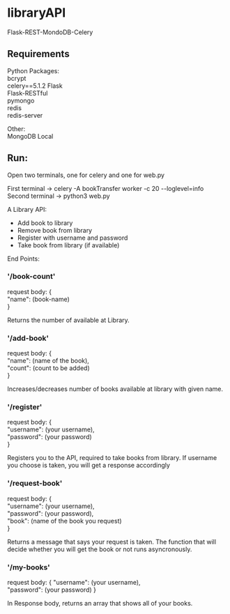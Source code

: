 # libraryAPI
Flask-REST-MondoDB-Celery

## Requirements
Python Packages:  
bcrypt  
celery==5.1.2
Flask  
Flask-RESTful  
pymongo  
redis  
redis-server  

Other:  
MongoDB Local

## Run:
Open two terminals, one for celery and one for web.py

First terminal -> celery -A bookTransfer worker -c 20 --loglevel=info
Second terminal -> python3 web.py


A Library API:
* Add book to library
* Remove book from library
* Register with username and password
* Take book from library (if available)

End Points:
### '/book-count'
request body: {  
  "name": (book-name)    
}

Returns the number of <book-name> available at Library.

### '/add-book'
request body: {  
  "name": (name of the book),  
  "count": (count to be added)  
}

Increases/decreases number of books available at library with given name.

### '/register'
request body: {  
  "username": (your username),  
  "password": (your password)  
}

Registers you to the API, required to take books from library.
If username you choose is taken, you will get a response accordingly

### '/request-book'
request body: {  
  "username": (your username),  
  "password": (your password),  
  "book": (name of the book you request)  
}

Returns a message that says your request is taken.
The function that will decide whether you will get the book or not runs asyncronously.


### '/my-books'
request body: {
  "username": (your username),  
  "password": (your password)
}

In Response body, returns an array that shows all of your books.
  
